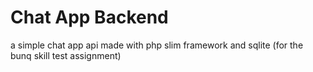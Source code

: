# Chat App Backend

a simple chat app api made with php slim framework and sqlite
(for the bunq skill test assignment)

